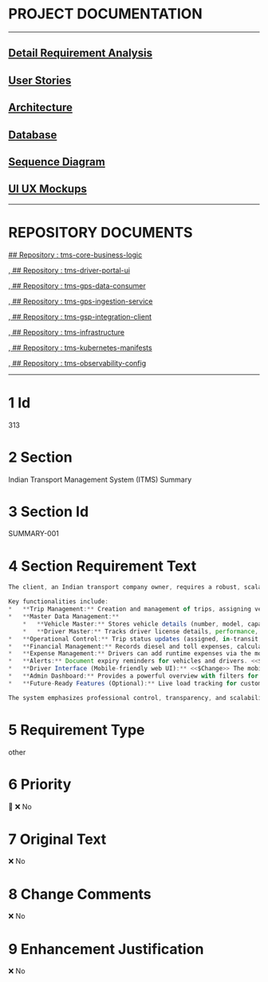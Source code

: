 # PROJECT DOCUMENTATION
---
## [Detail Requirement Analysis](https://github.com/TheSSSAI/Indian-Transport-Management-System-ITMS/tree/main/docs/requirements)


## [User Stories](https://github.com/TheSSSAI/Indian-Transport-Management-System-ITMS/tree/main/docs/user-story)


## [Architecture](https://github.com/TheSSSAI/Indian-Transport-Management-System-ITMS/tree/main/docs/architecture)


## [Database](https://github.com/TheSSSAI/Indian-Transport-Management-System-ITMS/tree/main/docs/database)


## [Sequence Diagram](https://github.com/TheSSSAI/Indian-Transport-Management-System-ITMS/tree/main/docs/sequence)


## [UI UX Mockups](https://github.com/TheSSSAI/Indian-Transport-Management-System-ITMS/tree/main/docs/ui-mockups)


---

# REPOSITORY DOCUMENTS

[ ## Repository : tms-core-business-logic](https://github.com/TheSSSAI/Indian-Transport-Management-System-ITMS/tree/main/tms-core-business-logic/docs)


,[ ## Repository : tms-driver-portal-ui](https://github.com/TheSSSAI/Indian-Transport-Management-System-ITMS/tree/main/tms-driver-portal-ui/docs)


,[ ## Repository : tms-gps-data-consumer](https://github.com/TheSSSAI/Indian-Transport-Management-System-ITMS/tree/main/tms-gps-data-consumer/docs)


,[ ## Repository : tms-gps-ingestion-service](https://github.com/TheSSSAI/Indian-Transport-Management-System-ITMS/tree/main/tms-gps-ingestion-service/docs)


,[ ## Repository : tms-gsp-integration-client](https://github.com/TheSSSAI/Indian-Transport-Management-System-ITMS/tree/main/tms-gsp-integration-client/docs)


,[ ## Repository : tms-infrastructure](https://github.com/TheSSSAI/Indian-Transport-Management-System-ITMS/tree/main/tms-infrastructure/docs)


,[ ## Repository : tms-kubernetes-manifests](https://github.com/TheSSSAI/Indian-Transport-Management-System-ITMS/tree/main/tms-kubernetes-manifests/docs)


,[ ## Repository : tms-observability-config](https://github.com/TheSSSAI/Indian-Transport-Management-System-ITMS/tree/main/tms-observability-config/docs)



---

# 1 Id

313

# 2 Section

Indian Transport Management System (ITMS) Summary

# 3 Section Id

SUMMARY-001

# 4 Section Requirement Text

```javascript
The client, an Indian transport company owner, requires a robust, scalable, and user-friendly Transport Management System (TMS) developed as an Odoo 18 addon. The system will digitize and manage all logistics operations, aiming to optimize vehicle utilization, reduce paperwork, and provide real-time visibility. It will be a web-based application with a mobile-friendly interface for both internal staff and drivers.

Key functionalities include:
*   **Trip Management:** Creation and management of trips, assigning vehicles, routes, and drivers. Detailed recording of trip information (source, destination, material, weight, customer, rates, delivery dates, payment status).
*   **Master Data Management:**
    *   **Vehicle Master:** Stores vehicle details (number, model, capacity, owner, service history) and manages document expiry reminders (PUC, insurance, fitness) with document attachment capabilities.
    *   **Driver Master:** Tracks driver license details, performance, assigned vehicles, salary, and trip-wise incentives, along with document expiry alerts.
*   **Operational Control:** Trip status updates (assigned, in-transit, delivered, canceled), GPS integration for live tracking, and geofencing.
*   **Financial Management:** Records diesel and toll expenses, calculates trip profitability, generates invoices, tracks trip-wise expense vs. revenue, and maintains customer ledgers. It will support GST-compliant e-invoicing and export reports (Excel/PDF).
*   **Expense Management:** Drivers can add runtime expenses via the mobile-friendly web interface. Backend staff can add non-trip-related vehicle expenses (maintenance, document renewals).
*   **Alerts:** Document expiry reminders for vehicles and drivers. <<$Change>> Alerts for low balances in FASTag and diesel cards based on manually entered balances and configurable thresholds. <<$Change>>
*   **Driver Interface (Mobile-friendly web UI):** <<$Change>> The mobile-friendly web interface for drivers <<$Change>> enables them to receive trip assignments, update delivery status with proof of delivery (photo/e-signature), view past trips, and request advances or leave. Drivers can also access assigned vehicle documents.
*   **Admin Dashboard:** Provides a powerful overview with filters for pending deliveries, payment collection status, vehicle availability, and fuel efficiency reports.
*   **Future-Ready Features (Optional):** Live load tracking for customers, integration with logistics marketplaces, AI-driven predictive maintenance alerts, and multilingual UI (Hindi, Marathi).

The system emphasizes professional control, transparency, and scalability to enhance customer trust and competitiveness in the Indian logistics market. All required reports, dashboards, and alerts will be integrated.
```

# 5 Requirement Type

other

# 6 Priority

🔹 ❌ No

# 7 Original Text

❌ No

# 8 Change Comments

❌ No

# 9 Enhancement Justification

❌ No

